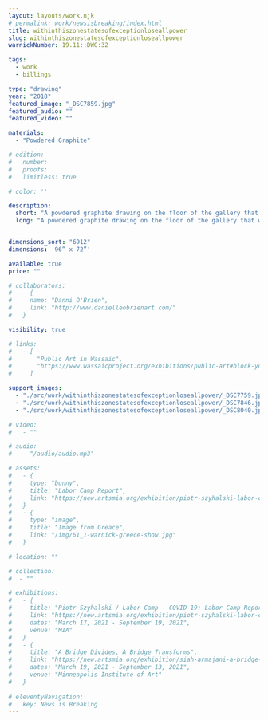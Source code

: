 ```yaml
---
layout: layouts/work.njk
# permalink: work/newsisbreaking/index.html
title: withinthiszonestatesofexceptionloseallpower
slug: withinthiszonestatesofexceptionloseallpower
warnickNumber: 19.11::DWG:32

tags:
  - work
  - billings

type: "drawing"
year: "2018"
featured_image: "_DSC7859.jpg"
featured_audio: ""
featured_video: ""

materials: 
  - "Powdered Graphite"

# edition: 
#   number: 
#   proofs: 
#   limitless: true

# color: ''

description:
  short: "A powdered graphite drawing on the floor of the gallery that was slowly destroyed by the movement of viewers."
  long: "A powdered graphite drawing on the floor of the gallery that was slowly destroyed by the movement of viewers."


dimensions_sort: "6912"
dimensions: '96” x 72”'

available: true
price: ""

# collaborators:
#   - {
#     name: "Danni O'Brien",
#     link: "http://www.danielleobrienart.com/"
#   }

visibility: true

# links:
#   - [
#       "Public Art in Wassaic",
#       "https://www.wassaicproject.org/exhibitions/public-art#block-yui_3_17_2_1_1635259463800_75918",
#     ]

support_images: 
  - "./src/work/withinthiszonestatesofexceptionloseallpower/_DSC7759.jpg"
  - "./src/work/withinthiszonestatesofexceptionloseallpower/_DSC7846.jpg"
  - "./src/work/withinthiszonestatesofexceptionloseallpower/_DSC8040.jpg"

# video:
#   - ""

# audio:
#   - "/audio/audio.mp3"

# assets: 
#   - {
#     type: "bunny",
#     title: "Labor Camp Report",
#     link: "https://new.artsmia.org/exhibition/piotr-szyhalski-labor-camp-covid-19-labor-camp-report"
#   }
#   - {
#     type: "image",
#     title: "Image from Greace",
#     link: "/img/61_1-warnick-greece-show.jpg"
#   }

# location: ""

# collection:
#  - ""

# exhibitions:
#   - {
#     title: "Piotr Szyhalski / Labor Camp – COVID-19: Labor Camp Report",
#     link: "https://new.artsmia.org/exhibition/piotr-szyhalski-labor-camp-covid-19-labor-camp-report",
#     dates: "March 17, 2021 - September 19, 2021",
#     venue: "MIA"
#   }
#   - {
#     title: "A Bridge Divides, A Bridge Transforms",
#     link: "https://new.artsmia.org/exhibition/siah-armajani-a-bridge-divides-a-bridge-transforms",
#     dates: "March 19, 2021 - September 13, 2021",
#     venue: "Minneapolis Institute of Art"
#   }
  
# eleventyNavigation:
#   key: News is Breaking
---
```


